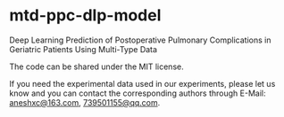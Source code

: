 # mtd-ppc-dlp-model
Deep Learning Prediction of Postoperative Pulmonary Complications in Geriatric Patients Using Multi-Type Data

The code can be shared under the MIT license.

If you need the experimental data used in our experiments, please let us know and you can contact the corresponding authors through E-Mail: aneshxc@163.com, 739501155@qq.com.
